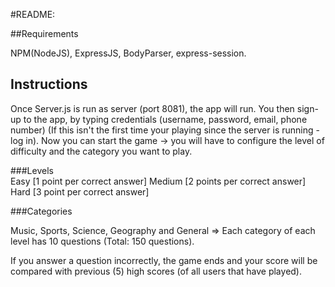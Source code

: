 #README:

##Requirements

NPM(NodeJS), ExpressJS, BodyParser, express-session.

## Instructions

Once Server.js is run as server (port 8081), the app will run.
You then sign-up to the app, by typing credentials (username, password, email, phone number)
(If this isn't the first time your playing since the server is running - log in).
Now you can start the game -> you will have to configure the level of difficulty and the category you want to play.

###Levels      
Easy [1 point per correct answer]
Medium [2 points per correct answer]
Hard [3 point per correct answer]
		 
###Categories 
 
Music, Sports, Science, Geography and General => Each category of each level has 10 questions (Total: 150 questions).
 
If you answer a question incorrectly, the game ends and your score will be compared with previous (5) high scores (of all users that have played).
